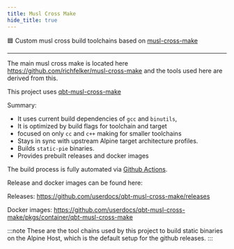 ```yaml
---
title: Musl Cross Make
hide_title: true
---
```


🟦 Custom musl cross build toolchains based on [musl-cross-make](https://github.com/richfelker/musl-cross-make)

---

The main musl cross make is located here https://github.com/richfelker/musl-cross-make and the tools used here are derived from this.

This project uses [qbt-musl-cross-make](https://github.com/userdocs/qbt-musl-cross-make)

Summary:

- It uses current build dependencies of `gcc` and `binutils`,
- It is optimized by build flags for toolchain and target
- focused on only `cc` and `c++` making for smaller toolchains
- Stays in sync with upstream Alpine target architecture profiles.
- Builds `static-pie` binaries.
- Provides prebuilt releases and docker images

The build process is fully automated via [Github Actions](https://github.com/userdocs/qbt-musl-cross-make/actions/workflows/ci-main-reusable-caller.yml).

Release and docker images can be found here:

Releases: https://github.com/userdocs/qbt-musl-cross-make/releases

Docker images: https://github.com/userdocs/qbt-musl-cross-make/pkgs/container/qbt-musl-cross-make

:::note
These are the tool chains used by this project to build static binaries on the Alpine Host, which is the default setup for the github releases.
:::
